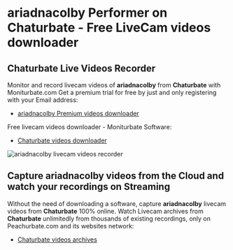 # ariadnacolby Performer on Chaturbate - Free LiveCam videos downloader

## Chaturbate Live Videos Recorder

Monitor and record livecam videos of **ariadnacolby** from **Chaturbate** with Moniturbate.com
Get a premium trial for free by just and only registering with your Email address:
* [ariadnacolby Premium videos downloader](https://moniturbate.com/request-demo-licence-key.html)

Free livecam videos downloader - Moniturbate Software:
* [Chaturbate videos downloader](https://moniturbate.com/moniturbate-download-software.html)

![ariadnacolby livecam videos recorder](https://peachurnet.com/templates/moniturbate-software.png)


## Capture ariadnacolby videos from the Cloud and watch your recordings on Streaming

Without the need of downloading a software, capture **ariadnacolby** livecam videos from **Chaturbate** 100% online.
Watch Livecam archives from **Chaturbate** unlimitedly from thousands of existing recordings, only on Peachurbate.com and its websites network:
* [Chaturbate videos archives](https://peachurnet.com/)